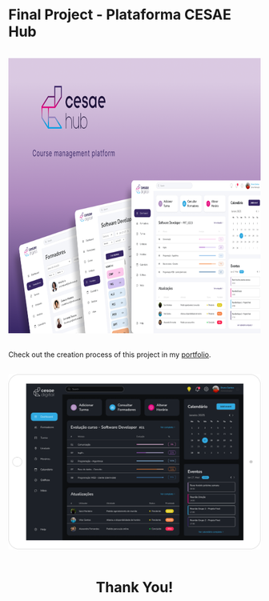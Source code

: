 # Final Project - Plataforma CESAE Hub
<br>
<div align="center">
  <img alt="Cesae Hub Cover" height="550" src="./images/Cover(1).png">
</div> 
<div>
  <br>
  <p>Check out the creation process of this project in my <a href="https://readymag.website/u1230609390/natana/cesaehub/" target="_blank">portfolio</a>.</p>
</div>
<div align="center">
  <br>
  <img alt="Cesae Hub desktop" height="350" src="./images/DarkModeTablet.png">
</div> 
<div align="center">
  <br>
 <h1>Thank You!</h1>
</div>  



 

